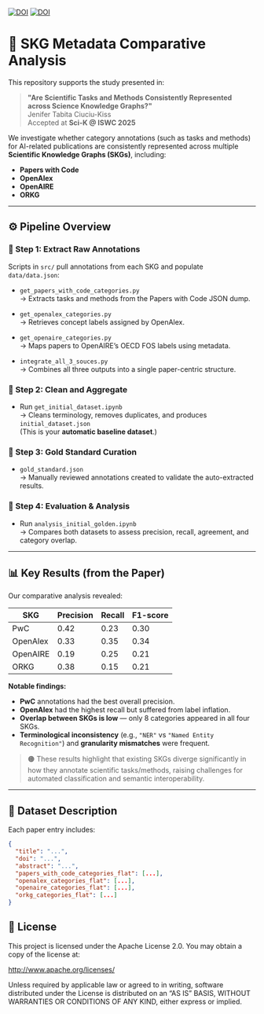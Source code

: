 [![DOI](https://zenodo.org/badge/DOI/10.5281/zenodo.16422339.svg)](https://doi.org/10.5281/zenodo.16422339)
[![DOI](https://zenodo.org/badge/DOI/10.5281/zenodo.16422144.svg)](https://doi.org/10.5281/zenodo.16422144)


# 🧠 SKG Metadata Comparative Analysis

This repository supports the study presented in:

> **"Are Scientific Tasks and Methods Consistently Represented across Science Knowledge Graphs?"**  
> Jenifer Tabita Ciuciu-Kiss  
> Accepted at **Sci-K @ ISWC 2025**

We investigate whether category annotations (such as tasks and methods) for AI-related publications are consistently represented across multiple **Scientific Knowledge Graphs (SKGs)**, including:
- **Papers with Code**
- **OpenAlex**
- **OpenAIRE**
- **ORKG**

---

## ⚙️ Pipeline Overview

### 🔹 Step 1: Extract Raw Annotations

Scripts in `src/` pull annotations from each SKG and populate `data/data.json`:

- `get_papers_with_code_categories.py`  
  → Extracts tasks and methods from the Papers with Code JSON dump.

- `get_openalex_categories.py`  
  → Retrieves concept labels assigned by OpenAlex.

- `get_openaire_categories.py`  
  → Maps papers to OpenAIRE’s OECD FOS labels using metadata.

- `integrate_all_3_souces.py`  
  → Combines all three outputs into a single paper-centric structure.

### 🔹 Step 2: Clean and Aggregate

- Run `get_initial_dataset.ipynb`  
  → Cleans terminology, removes duplicates, and produces `initial_dataset.json`  
  (This is your **automatic baseline dataset**.)

### 🔹 Step 3: Gold Standard Curation

- `gold_standard.json`  
  → Manually reviewed annotations created to validate the auto-extracted results.

### 🔹 Step 4: Evaluation & Analysis

- Run `analysis_initial_golden.ipynb`  
  → Compares both datasets to assess precision, recall, agreement, and category overlap.

---

## 📊 Key Results (from the Paper)

Our comparative analysis revealed:

| SKG         | Precision | Recall | F1-score |
|-------------|-----------|--------|----------|
| PwC         | 0.42      | 0.23   | 0.30     |
| OpenAlex    | 0.33      | 0.35   | 0.34     |
| OpenAIRE    | 0.19      | 0.25   | 0.21     |
| ORKG        | 0.38      | 0.15   | 0.21     |

**Notable findings:**
- **PwC** annotations had the best overall precision.
- **OpenAlex** had the highest recall but suffered from label inflation.
- **Overlap between SKGs is low** — only 8 categories appeared in all four SKGs.
- **Terminological inconsistency** (e.g., `"NER"` vs `"Named Entity Recognition"`) and **granularity mismatches** were frequent.

> 🟠 These results highlight that existing SKGs diverge significantly in how they annotate scientific tasks/methods, raising challenges for automated classification and semantic interoperability.

---

## 📁 Dataset Description

Each paper entry includes:

```json
{
  "title": "...",
  "doi": "...",
  "abstract": "...",
  "papers_with_code_categories_flat": [...],
  "openalex_categories_flat": [...],
  "openaire_categories_flat": [...],
  "orkg_categories_flat": [...]
}
```


## 📄 License

This project is licensed under the Apache License 2.0.
You may obtain a copy of the license at:

http://www.apache.org/licenses/

Unless required by applicable law or agreed to in writing, software distributed under the License is distributed on an “AS IS” BASIS, WITHOUT WARRANTIES OR CONDITIONS OF ANY KIND, either express or implied.

